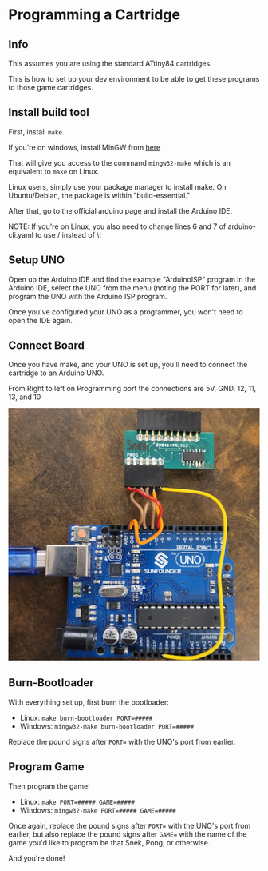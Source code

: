 # Programming a Cartridge

## Info

This assumes you are using the standard ATtiny84 cartridges.

This is how to set up your dev environment to be able to get these programs to those game cartridges.

## Install build tool

First, install `make`.

If you're on windows, install MinGW from [here](http://sourceforge.net/projects/mingw-w64/files/Toolchains%20targetting%20Win32/Personal%20Builds/mingw-builds/installer/mingw-w64-install.exe/download)

That will give you access to the command `mingw32-make` which is an equivalent to `make` on Linux.

Linux users, simply use your package manager to install make. On Ubuntu/Debian, the package is within "build-essential."

After that, go to the official arduino page and install the Arduino IDE.

NOTE: If you're on Linux, you also need to change lines 6 and 7 of arduino-cli.yaml to use / instead of \\!

## Setup UNO

Open up the Arduino IDE and find the example "ArduinoISP" program in the Arduino IDE, select the UNO from the menu (noting the PORT for later), and program the UNO with the Arduino ISP program.

Once you've configured your UNO as a programmer, you won't need to open the IDE again.

## Connect Board

Once you have make, and your UNO is set up, you'll need to connect the cartridge to an Arduino UNO.

From Right to left on Programming port the connections are 5V, GND, 12, 11, 13, and 10

![prog-wiring-diagram](/docs/img/prog-wiring-diagram.jpg)

## Burn-Bootloader

With everything set up, first burn the bootloader:
 - Linux: `make burn-bootloader PORT=#####`
 - Windows: `mingw32-make burn-bootloader PORT=#####`

Replace the pound signs after `PORT=` with the UNO's port from earlier.

## Program Game

Then program the game!

 - Linux: `make PORT=##### GAME=#####`
 - Windows: `mingw32-make PORT=##### GAME=#####`

Once again, replace the pound signs after `PORT=` with the UNO's port from earlier, but also replace the pound signs after `GAME=` with the name of the game you'd like to program be that Snek, Pong, or otherwise.

And you're done!

